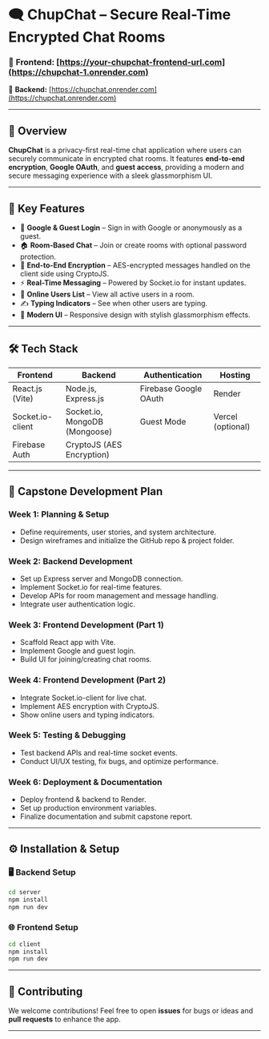 # 🗨️ ChupChat – Secure Real-Time Encrypted Chat Rooms

### 🔗 **Frontend:** [https://your-chupchat-frontend-url.com](https://chupchat-1.onrender.com)
🔗 **Backend:** [https://chupchat.onrender.com](https://chupchat.onrender.com)

---

## 📌 Overview

**ChupChat** is a privacy-first real-time chat application where users can securely communicate in encrypted chat rooms. It features **end-to-end encryption**, **Google OAuth**, and **guest access**, providing a modern and secure messaging experience with a sleek glassmorphism UI.

---

## 🚀 Key Features

* 🔐 **Google & Guest Login** – Sign in with Google or anonymously as a guest.
* 🏠 **Room-Based Chat** – Join or create rooms with optional password protection.
* 🧠 **End-to-End Encryption** – AES-encrypted messages handled on the client side using CryptoJS.
* ⚡ **Real-Time Messaging** – Powered by Socket.io for instant updates.
* 👥 **Online Users List** – View all active users in a room.
* ✍️ **Typing Indicators** – See when other users are typing.
* 💎 **Modern UI** – Responsive design with stylish glassmorphism effects.

---

## 🛠️ Tech Stack

| Frontend         | Backend                       | Authentication        | Hosting           |
| ---------------- | ----------------------------- | --------------------- | ----------------- |
| React.js (Vite)  | Node.js, Express.js           | Firebase Google OAuth | Render            |
| Socket.io-client | Socket.io, MongoDB (Mongoose) | Guest Mode            | Vercel (optional) |
| Firebase Auth    | CryptoJS (AES Encryption)     |                       |                   |

---

## 📅 Capstone Development Plan

### Week 1: Planning & Setup

* Define requirements, user stories, and system architecture.
* Design wireframes and initialize the GitHub repo & project folder.

### Week 2: Backend Development

* Set up Express server and MongoDB connection.
* Implement Socket.io for real-time features.
* Develop APIs for room management and message handling.
* Integrate user authentication logic.

### Week 3: Frontend Development (Part 1)

* Scaffold React app with Vite.
* Implement Google and guest login.
* Build UI for joining/creating chat rooms.

### Week 4: Frontend Development (Part 2)

* Integrate Socket.io-client for live chat.
* Implement AES encryption with CryptoJS.
* Show online users and typing indicators.

### Week 5: Testing & Debugging

* Test backend APIs and real-time socket events.
* Conduct UI/UX testing, fix bugs, and optimize performance.

### Week 6: Deployment & Documentation

* Deploy frontend & backend to Render.
* Set up production environment variables.
* Finalize documentation and submit capstone report.

---

## ⚙️ Installation & Setup

### 🖥 Backend Setup

```bash
cd server
npm install
npm run dev
```

### 🌐 Frontend Setup

```bash
cd client
npm install
npm run dev
```
---

## 🤝 Contributing

We welcome contributions!
Feel free to open **issues** for bugs or ideas and **pull requests** to enhance the app.

---




